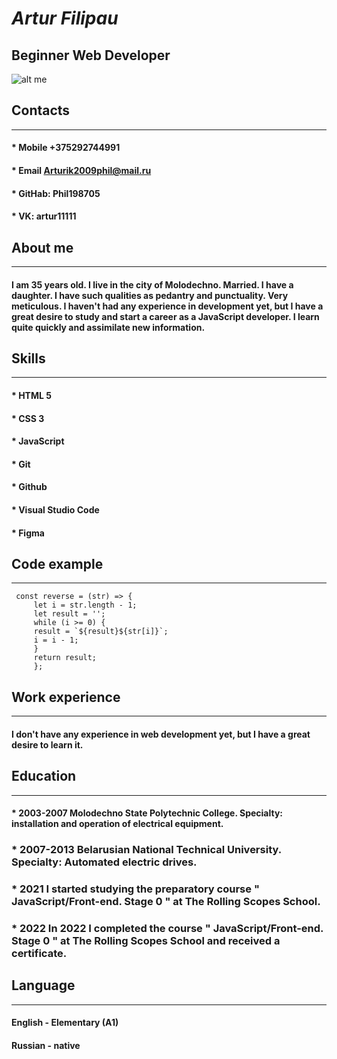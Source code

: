   # ***Artur Filipau*** 
 ## Beginner Web Developer
  ![alt me](https://sun9-65.userapi.com/impg/LkIwaR2dHEQ_I0uQZVjd-YfalZ63FJyuAyYSYA/2xhMHGBsooA.jpg?size=119x178&quality=96&sign=d4b03899a70558ed8b997beb5b9aa6bd&type=album)
 ## Contacts
 ***
   #### * Mobile +375292744991   
   #### * Email Arturik2009phil@mail.ru
   #### * GitHab: Phil198705
   #### * VK: artur11111
 ## About me
 ***
   ####   I am 35 years old. I live in the city of Molodechno. Married. I have a daughter. I have such qualities as pedantry and punctuality. Very meticulous. I haven't had any experience in development yet, but I have a great desire to study and start a career as a JavaScript developer. I learn quite quickly and assimilate new information. 
   ## Skills
***
   #### * HTML 5
   #### * CSS 3
   #### * JavaScript
   #### * Git 
   #### * Github
   #### * Visual Studio Code
   #### * Figma
## Code example 
***
 ```
  const reverse = (str) => {
      let i = str.length - 1;
      let result = '';
      while (i >= 0) {
      result = `${result}${str[i]}`;
      i = i - 1;
      }
      return result;
      };
```
## Work experience
***
#### I don't have any experience in web development yet, but I have a great desire to learn it.  
## Education
***
   #### * 2003-2007 Molodechno State Polytechnic College. Specialty: installation and operation of electrical equipment. 
   ### * 2007-2013 Belarusian National Technical University. Specialty: Automated electric drives.   
   ### * 2021 I started studying the preparatory course " JavaScript/Front-end. Stage 0 " at The Rolling Scopes School.
   ### * 2022 In 2022 I completed the course " JavaScript/Front-end. Stage 0 " at The Rolling Scopes School and received  a certificate.
 ## Language
 ***
 #### English - Elementary (A1)  
 #### Russian - native